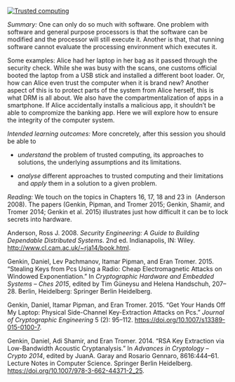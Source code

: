 [![Trusted computing][img]][vid]

[img]: https://img.youtube.com/vi/Uj-ElonmxaI/hqdefault.jpg
[vid]: https://youtu.be/Uj-ElonmxaI

*Summary:* One can only do so much with software. One problem with
software and general purpose processors is that the software can be
modified and the processor will still execute it. Another is that, that
running software cannot evaluate the processing environment which
executes it.

Some examples: Alice had her laptop in her bag as it passed through the
security check. While she was busy with the scans, one customs official
booted the laptop from a USB stick and installed a different boot
loader. Or, how can Alice even trust the computer when it is brand new?
Another aspect of this is to protect parts of the system from Alice
herself, this is what <span acronym-label="DRM"
acronym-form="singular+short">DRM</span> is all about. We also have the
compartmentalization of apps in a smartphone. If Alice accidentally
installs a malicious app, it shouldn’t be able to compromize the banking
app. Here we will explore how to ensure the integrity of the computer
system.

*Intended learning outcomes:* More concretely, after this session you
should be able to

-   *understand* the problem of trusted computing, its approaches to
    solutions, the underlying assumptions and its limitations.

-   *analyse* different approaches to trusted computing and their
    limitations and *apply* them in a solution to a given problem.

*Reading:* We touch on the topics in Chapters 16, 17, 18 and 23 in
 (Anderson 2008). The papers (Genkin, Pipman, and Tromer 2015; Genkin,
Shamir, and Tromer 2014; Genkin et al. 2015) illustrates just how
difficult it can be to lock secrets into hardware.

Anderson, Ross J. 2008. *Security Engineering: A Guide to Building
Dependable Distributed Systems*. 2nd ed. Indianapolis, IN: Wiley.
<http://www.cl.cam.ac.uk/~rja14/book.html>.

Genkin, Daniel, Lev Pachmanov, Itamar Pipman, and Eran Tromer. 2015.
“Stealing Keys from Pcs Using a Radio: Cheap Electromagnetic Attacks on
Windowed Exponentiation.” In *Cryptographic Hardware and Embedded
Systems – Ches 2015*, edited by Tim Güneysu and Helena Handschuh,
207–28. Berlin, Heidelberg: Springer Berlin Heidelberg.

Genkin, Daniel, Itamar Pipman, and Eran Tromer. 2015. “Get Your Hands
Off My Laptop: Physical Side-Channel Key-Extraction Attacks on Pcs.”
*Journal of Cryptographic Engineering* 5 (2): 95–112.
<https://doi.org/10.1007/s13389-015-0100-7>.

Genkin, Daniel, Adi Shamir, and Eran Tromer. 2014. “RSA Key Extraction
via Low-Bandwidth Acoustic Cryptanalysis.” In *Advances in Cryptology –
Crypto 2014*, edited by JuanA. Garay and Rosario Gennaro, 8616:444–61.
Lecture Notes in Computer Science. Springer Berlin Heidelberg.
<https://doi.org/10.1007/978-3-662-44371-2_25>.
